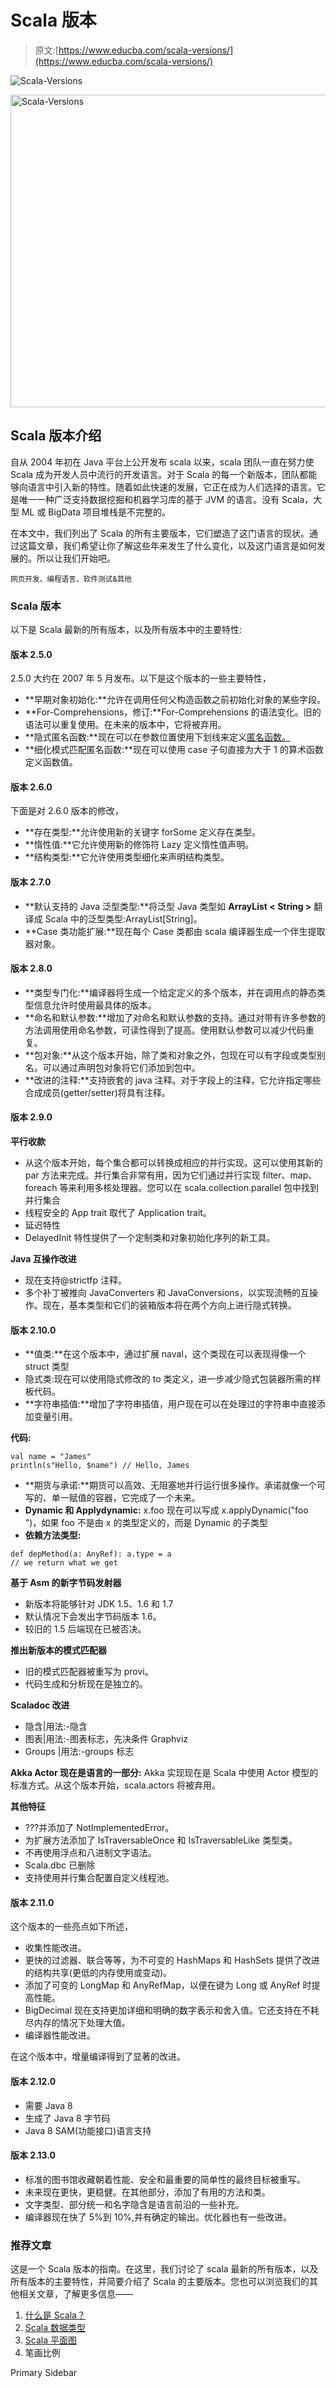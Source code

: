 # Scala 版本

> 原文:[https://www.educba.com/scala-versions/](https://www.educba.com/scala-versions/)

![Scala-Versions](../Images/1b09ce81e9481f47c91e8321fe5554cb.png)

<noscript><img class="alignnone size-full wp-image-272029" src="../Images/1b09ce81e9481f47c91e8321fe5554cb.png" alt="Scala-Versions" width="900" height="500" data-original-src="https://cdn.educba.com/academy/wp-content/uploads/2019/12/Scala-Versions.jpg"/></noscript>

## Scala 版本介绍

自从 2004 年初在 Java 平台上公开发布 scala 以来，scala 团队一直在努力使 Scala 成为开发人员中流行的开发语言。对于 Scala 的每一个新版本，团队都能够向语言中引入新的特性。随着如此快速的发展，它正在成为人们选择的语言。它是唯一一种广泛支持数据挖掘和机器学习库的基于 JVM 的语言。没有 Scala，大型 ML 或 BigData 项目堆栈是不完整的。

在本文中，我们列出了 Scala 的所有主要版本，它们塑造了这门语言的现状。通过这篇文章，我们希望让你了解这些年来发生了什么变化，以及这门语言是如何发展的。所以让我们开始吧。

<small>网页开发、编程语言、软件测试&其他</small>

### Scala 版本

以下是 Scala 最新的所有版本，以及所有版本中的主要特性:

#### 版本 2.5.0

2.5.0 大约在 2007 年 5 月发布。以下是这个版本的一些主要特性，

*   **早期对象初始化:**允许在调用任何父构造函数之前初始化对象的某些字段。
*   **For-Comprehensions，修订:**For-Comprehensions 的语法变化。旧的语法可以重复使用。在未来的版本中，它将被弃用。
*   **隐式匿名函数:**现在可以在参数位置使用下划线来定义[匿名函数。](https://www.educba.com/javascript-anonymous-function/)
*   **细化模式匹配匿名函数:**现在可以使用 case 子句直接为大于 1 的算术函数定义函数值。

#### 版本 2.6.0

下面是对 2.6.0 版本的修改，

*   **存在类型:**允许使用新的关键字 forSome 定义存在类型。
*   **惰性值:**它允许使用新的修饰符 Lazy 定义惰性值声明。
*   **结构类型:**它允许使用类型细化来声明结构类型。

#### 版本 2.7.0

*   **默认支持的 Java 泛型类型:**将泛型 Java 类型如 **ArrayList < String >** 翻译成 Scala 中的泛型类型:ArrayList[String]。
*   **Case 类功能扩展:**现在每个 Case 类都由 scala 编译器生成一个伴生提取器对象。

#### 版本 2.8.0

*   **类型专门化:**编译器将生成一个给定定义的多个版本，并在调用点的静态类型信息允许时使用最具体的版本。
*   **命名和默认参数:**增加了对命名和默认参数的支持。通过对带有许多参数的方法调用使用命名参数，可读性得到了提高。使用默认参数可以减少代码重复。
*   **包对象:**从这个版本开始，除了类和对象之外，包现在可以有字段或类型别名。可以通过声明包对象将它们添加到包中。
*   **改进的注释:**支持嵌套的 java 注释。对于字段上的注释，它允许指定哪些合成成员(getter/setter)将具有注释。

#### 版本 2.9.0

**平行收款**

*   从这个版本开始，每个集合都可以转换成相应的并行实现。这可以使用其新的 par 方法来完成。并行集合非常有用，因为它们通过并行实现 filter、map、foreach 等来利用多核处理器。您可以在 scala.collection.parallel 包中找到并行集合
*   线程安全的 App trait 取代了 Application trait。
*   延迟特性
*   DelayedInit 特性提供了一个定制类和对象初始化序列的新工具。

**Java 互操作改进**

*   现在支持@strictfp 注释。
*   多个补丁被推向 JavaConverters 和 JavaConversions，以实现流畅的互操作。现在，基本类型和它们的装箱版本将在两个方向上进行隐式转换。

#### 版本 2.10.0

*   **值类:**在这个版本中，通过扩展 naval，这个类现在可以表现得像一个 struct 类型
*   隐式类:现在可以使用隐式修改的 to 类定义，进一步减少隐式包装器所需的样板代码。
*   **字符串插值:**增加了字符串插值，用户现在可以在处理过的字符串中直接添加变量引用。

**代码:**

```
val name = "James"
println(s"Hello, $name") // Hello, James
```

*   **期货与承诺:**期货可以高效、无阻塞地并行运行很多操作。承诺就像一个可写的、单一赋值的容器，它完成了一个未来。
*   **Dynamic 和 Applydynamic:** x.foo 现在可以写成 x.applyDynamic("foo ")，如果 foo 不是由 x 的类型定义的，而是 Dynamic 的子类型
*   **依赖方法类型:**

```
def depMethod(a: AnyRef): a.type = a
// we return what we get
```

**基于 Asm 的新字节码发射器**

*   新版本将能够针对 JDK 1.5、1.6 和 1.7
*   默认情况下会发出字节码版本 1.6。
*   较旧的 1.5 后端现在已被否决。

**推出新版本的模式匹配器**

*   旧的模式匹配器被重写为 provi。
*   代码生成和分析现在是独立的。

**Scaladoc 改进**

*   隐含|用法:-隐含
*   图表|用法:-图表标志，先决条件 Graphviz
*   Groups |用法:-groups 标志

**Akka Actor 现在是语言的一部分:** Akka 实现现在是 Scala 中使用 Actor 模型的标准方式。从这个版本开始，scala.actors 将被弃用。

**其他特征**

*   ???并添加了 NotImplementedError。
*   为扩展方法添加了 IsTraversableOnce 和 IsTraversableLike 类型类。
*   不再使用浮点和八进制文字语法。
*   Scala.dbc 已删除
*   支持使用并行集合配置自定义线程池。

#### 版本 2.11.0

这个版本的一些亮点如下所述，

*   收集性能改进。
*   更快的过滤器、联合等等，为不可变的 HashMaps 和 HashSets 提供了改进的结构共享(更低的内存使用或变动)。
*   添加了可变的 LongMap 和 AnyRefMap，以便在键为 Long 或 AnyRef 时提高性能。
*   BigDecimal 现在支持更加详细和明确的数字表示和舍入值。它还支持在不耗尽内存的情况下处理大值。
*   编译器性能改进。

在这个版本中，增量编译得到了显著的改进。

#### 版本 2.12.0

*   需要 Java 8
*   生成了 Java 8 字节码
*   Java 8 SAM(功能接口)语言支持

#### 版本 2.13.0

*   标准的图书馆收藏朝着性能、安全和最重要的简单性的最终目标被重写。
*   未来现在更快，更稳健。在其他部分，添加了有用的方法和类。
*   文字类型、部分统一和名字隐含是语言前沿的一些补充。
*   编译器现在快了 5%到 10%,并有确定的输出。优化器也有一些改进。

### 推荐文章

这是一个 Scala 版本的指南。在这里，我们讨论了 scala 最新的所有版本，以及所有版本的主要特性，并简要介绍了 Scala 的主要版本。您也可以浏览我们的其他相关文章，了解更多信息——

1.  [什么是 Scala？](https://www.educba.com/what-is-scala/)
2.  [Scala 数据类型](https://www.educba.com/scala-data-types/)
3.  [Scala 平面图](https://www.educba.com/scala-flatmap/)
4.  笔画比例

<footer class="entry-footer">

<aside class="sidebar sidebar-primary widget-area" role="complementary" aria-label="Primary Sidebar">Primary Sidebar</aside>

</footer>